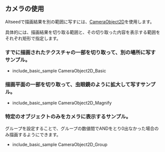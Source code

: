 
## カメラの使用

Altseedで描画結果を別の範囲に写すには、[CameraObject2D](./../Reference/2D/GeometryObject2D.md)を使用します。

具体的には、描画結果を切り取る範囲と、その切り取った内容を表示する範囲をそれぞれ矩形で指定します。

### すでに描画されたテクスチャの一部を切り取って、別の場所に写すサンプル。

* include_basic_sample CameraObject2D_Basic

### 描画平面の一部を切り取って、虫眼鏡のように拡大して写すサンプル。

* include_basic_sample CameraObject2D_Magnify

### 特定のオブジェクトのみをカメラに表示するサンプル。

グループを設定することで、グループの数値間でANDをとり0出なかった場合のみ描画するようにできます。

* include_basic_sample CameraObject2D_Group

